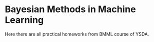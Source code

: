 # Bayesian Methods in Machine Learning

Here there are all practical homeworks from BMML course of YSDA.
